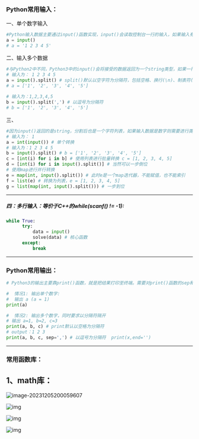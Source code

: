 ### Python常用输入：

一、单个数字输入 

```python
#Python输入数据主要通过input()函数实现，input()会读取控制台一行的输入，如果输入有多行的话，需要多次使用input()。
a = input()
# a = '1 2 3 4 5'
```

二、输入多个数据

```python
#与Python2中不同，Python3中的input()会将接受的数据返回为一个string类型，如果一行中有多个数据的话，则需要使用split()进行切割。split()切割后返回一个列表。
# 输入为： 1 2 3 4 5
a = input().split() # split()默认以空字符为分隔符，包括空格、换行(\n)、制表符(\t)等
# a = ['1', '2', '3', '4', '5']
	  
# 输入为：1,2,3,4,5
b = input().split(',') # 以逗号为分隔符
# b = ['1', '2', '3', '4', '5']
```

三、

```python
#因为input()返回的是string，分割后也是一个字符列表，如果输入数据是数字则需要进行类型转换。可以单个转换或是用列表批量转换，或者是使用map()并行转换。map()函数返回的是一个迭代器，不能改变值，如果需要改变值的话还需要转换成列表
# 输入为： 1 
a = int(input()) # 单个转换
# 输入为：1 2 3 4 5
b = input().split() # b = ['1', '2', '3', '4', '5']
c = [int(i) for i in b] # 使用列表进行批量转换 c = [1, 2, 3, 4, 5]
d = [int(i) for i in input().split()] # 当然可以一步倒位
# 使用map进行并行转换
e = map(int, input().split()) # 此时e是一个map迭代器，不能赋值，也不能索引
f = list(e) # 转换为列表，e = [1, 2, 3, 4, 5]
g = list(map(int, input().split())) # 一步到位
```

---

##### 四：多行输入：等价于C++的while(scanf()  != -1):

```python
while True:
	  try:
	      data = input()
	      solve(data) # 核心函数
	  except:
	      break
```

---



### Python常用输出：

```python
# Python3的输出主要靠print()函数，就是把结果打印至终端。需要对print()函数的sep和end两个参数有一定的了解

#  情况1: 输出单个数字:
#  输出 a (a = 1)
print(a)

#  情况2: 输出多个数字，同时要求以分隔符隔开
# 输出 a=1, b=2, c=3
print(a, b, c) # print默认以空格为分隔符
# output：1 2 3
print(a, b, c, sep=',') # 以逗号为分隔符  print(x,end='')

```

---

### 常用函数库：

## 1、math库：

![image-20231205200059607](C:\Users\86178\AppData\Roaming\Typora\typora-user-images\image-20231205200059607.png)

![img](https://img-blog.csdnimg.cn/2020051210171476.png?x-oss-process=image/watermark,type_ZmFuZ3poZW5naGVpdGk,shadow_10,text_aHR0cHM6Ly9ibG9nLmNzZG4ubmV0L2xpel9MZWU=,size_16,color_FFFFFF,t_70)

![img](https://img-blog.csdnimg.cn/20200512101736126.png?x-oss-process=image/watermark,type_ZmFuZ3poZW5naGVpdGk,shadow_10,text_aHR0cHM6Ly9ibG9nLmNzZG4ubmV0L2xpel9MZWU=,size_16,color_FFFFFF,t_70)

![img](https://img-blog.csdnimg.cn/20200512101801465.png?x-oss-process=image/watermark,type_ZmFuZ3poZW5naGVpdGk,shadow_10,text_aHR0cHM6Ly9ibG9nLmNzZG4ubmV0L2xpel9MZWU=,size_16,color_FFFFFF,t_70)